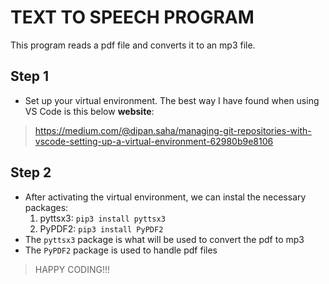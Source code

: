 # TEXT TO SPEECH PROGRAM
This program reads a pdf file and converts it to an mp3 file.

## Step 1
- Set up your virtual environment. The best way I have found when using VS Code is this below **website**:
>https://medium.com/@dipan.saha/managing-git-repositories-with-vscode-setting-up-a-virtual-environment-62980b9e8106

## Step 2
- After activating the virtual environment, we can instal the necessary packages:
  1. pyttsx3: `pip3 install pyttsx3`
  1. PyPDF2: `pip3 install PyPDF2`
- The `pyttsx3` package is what will be used to convert the pdf to mp3
- The `PyPDF2` package is used to handle pdf files

> HAPPY CODING!!!